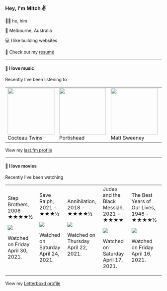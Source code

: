 <article><h3>Hey, I&#x27;m Mitch ✌️</h3><section><p>🙆‍♂️ he, him</p><p>📍 Melbourne, Australia</p><p>💻 I like building websites</p><p>📝 Check out my <a href="https://github.com/my-slab/resume">résumé</a></p></section><hr/><section><h4>💽 I love music</h4><p>Recently I&#x27;ve been listening to</p><table><tbody><td><img src="https://lastfm.freetls.fastly.net/i/u/174s/5a73102ca5f3740aabf9300f4f33a682.png" height="150px" alt="" role="presentation"/><br/>Cocteau Twins</td><td><img src="https://lastfm.freetls.fastly.net/i/u/174s/29f72d0333df4193981b5ff16dd37df6.png" height="150px" alt="" role="presentation"/><br/>Portishead</td><td><img src="https://lastfm.freetls.fastly.net/i/u/174s/a05871af950e5eee36bf5fddab0a0c53.png" height="150px" alt="" role="presentation"/><br/>Matt Sweeney</td><td><img src="https://lastfm.freetls.fastly.net/i/u/174s/7fa3704f8a01668d07930823e6577b83.png" height="150px" alt="" role="presentation"/><br/>Ride</td><td><img src="https://lastfm.freetls.fastly.net/i/u/174s/88041f3ab3234ced9da3ca7190127c2c.png" height="150px" alt="" role="presentation"/><br/>Dinosaur Jr.</td></tbody></table><span>View my <a href="https://www.last.fm/user/mylsb">last.fm profile</a></span></section><hr/><section><h4>📼 I love movies</h4><p>Recently I&#x27;ve been watching</p><table><tbody><td>Step Brothers, 2008 - ★★★★½<br/><span> <p><img src="https://a.ltrbxd.com/resized/film-poster/4/4/7/6/8/44768-step-brothers-0-500-0-750-crop.jpg?k=50f27c4149"/></p> <p>Watched on Friday April 30, 2021.</p> </span></td><td>Save Ralph, 2021 - ★★★½<br/><span> <p><img src="https://a.ltrbxd.com/resized/film-poster/7/2/7/6/8/4/727684-save-ralph-0-500-0-750-crop.jpg?k=3d64787d3f"/></p> <p>Watched on Saturday April 24, 2021.</p> </span></td><td>Annihilation, 2018 - ★★★★½<br/><span> <p><img src="https://a.ltrbxd.com/resized/film-poster/2/2/7/7/8/4/227784-annihilation-0-500-0-750-crop.jpg?k=f7fb5e7bbf"/></p> <p>Watched on Thursday April 22, 2021.</p> </span></td><td>Judas and the Black Messiah, 2021 - ★★★★<br/><span> <p><img src="https://a.ltrbxd.com/resized/film-poster/5/1/1/3/4/2/511342-judas-and-the-black-messiah-0-500-0-750-crop.jpg?k=f2ed161a69"/></p> <p>Watched on Saturday April 17, 2021.</p> </span></td><td>The Best Years of Our Lives, 1946 - ★★★★½<br/><span> <p><img src="https://a.ltrbxd.com/resized/film-poster/5/1/2/6/5/51265-the-best-years-of-our-lives-0-500-0-750-crop.jpg?k=ae9c9ef9d9"/></p> <p>Watched on Friday April 16, 2021.</p> </span></td></tbody></table><span>View my <a href="https://letterboxd.com/myslab/">Letterboxd profile</a></span></section></article>
